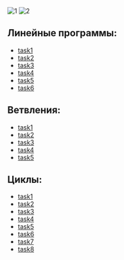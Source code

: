 ![1](https://user-images.githubusercontent.com/5735500/153658920-e3e3a121-d412-4164-9f2d-23247b90ca56.png)
![2](https://user-images.githubusercontent.com/5735500/153658721-b4144b84-5d61-432b-af63-439e086204ab.png)

Линейные программы: 
-
* [task1](https://github.com/Karamba007/Introduction_to_Java.EPAM_online_course/blob/main/by/epam/java_introduction/basic/LinearProgram1.java)
* [task2](https://github.com/Karamba007/Introduction_to_Java.EPAM_online_course/blob/main/by/epam/java_introduction/basic/LinearProgram2.java)
* [task3](https://github.com/Karamba007/Introduction_to_Java.EPAM_online_course/blob/main/by/epam/java_introduction/basic/LinearProgram3.java)
* [task4](https://github.com/Karamba007/Introduction_to_Java.EPAM_online_course/blob/main/by/epam/java_introduction/basic/LinearProgram4.java)
* [task5](https://github.com/Karamba007/Introduction_to_Java.EPAM_online_course/blob/main/by/epam/java_introduction/basic/LinearProgram5.java)
* [task6](https://github.com/Karamba007/Introduction_to_Java.EPAM_online_course/blob/main/by/epam/java_introduction/basic/LinearProgram6.java)

Ветвления:
-
* [task1](https://github.com/Karamba007/Introduction_to_Java.EPAM_online_course/blob/main/by/epam/java_introduction/basic/BranchProgram1.java)
* [task2](https://github.com/Karamba007/Introduction_to_Java.EPAM_online_course/blob/main/by/epam/java_introduction/basic/BranchProgram2.java)
* [task3](https://github.com/Karamba007/Introduction_to_Java.EPAM_online_course/blob/main/by/epam/java_introduction/basic/BranchProgram3.java)
* [task4](https://github.com/Karamba007/Introduction_to_Java.EPAM_online_course/blob/main/by/epam/java_introduction/basic/BranchProgram4.java)
* [task5](https://github.com/Karamba007/Introduction_to_Java.EPAM_online_course/blob/main/by/epam/java_introduction/basic/BranchProgram5.java)

Циклы:
-
* [task1](https://github.com/Karamba007/Introduction_to_Java.EPAM_online_course/blob/main/by/epam/java_introduction/basic/CycleProgram1.java)
* [task2](https://github.com/Karamba007/Introduction_to_Java.EPAM_online_course/blob/main/by/epam/java_introduction/basic/CycleProgram2.java)
* [task3](https://github.com/Karamba007/Introduction_to_Java.EPAM_online_course/blob/main/by/epam/java_introduction/basic/CycleProgram3.java)
* [task4](https://github.com/Karamba007/Introduction_to_Java.EPAM_online_course/blob/main/by/epam/java_introduction/basic/CycleProgram4.java)
* [task5](https://github.com/Karamba007/Introduction_to_Java.EPAM_online_course/blob/main/by/epam/java_introduction/basic/CycleProgram5.java)
* [task6](https://github.com/Karamba007/Introduction_to_Java.EPAM_online_course/blob/main/by/epam/java_introduction/basic/CycleProgram6.java)
* [task7](https://github.com/Karamba007/Introduction_to_Java.EPAM_online_course/blob/main/by/epam/java_introduction/basic/CycleProgram7.java)
* [task8](https://github.com/Karamba007/Introduction_to_Java.EPAM_online_course/blob/main/by/epam/java_introduction/basic/CycleProgram8.java)
